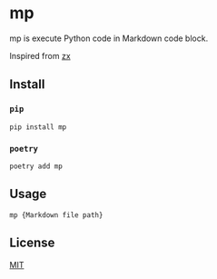 # mp

mp is execute Python code in Markdown code block.

Inspired from [zx](https://github.com/google/zx)

## Install

### `pip`

`pip install mp`

### `poetry`

`poetry add mp`

## Usage

`mp {Markdown file path}`

## License

[MIT](./LICENSE)
